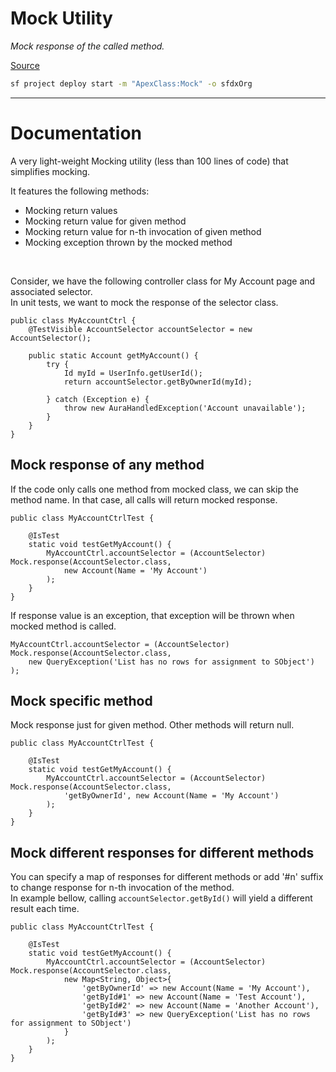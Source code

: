 # Mock Utility
*Mock response of the called method.*

[Source](https://github.com/pkozuchowski/Apex-Opensource-Library/blob/master/force-app/commons/mocks/Mock.cls)

```bash
sf project deploy start -m "ApexClass:Mock" -o sfdxOrg
```

---
# Documentation
A very light-weight Mocking utility (less than 100 lines of code) that simplifies mocking.

It features the following methods:
- Mocking return values
- Mocking return value for given method
- Mocking return value for n-th invocation of given method
- Mocking exception thrown by the mocked method

<br/>

Consider, we have the following controller class for My Account page and associated selector.  
In unit tests, we want to mock the response of the selector class.

```apex
public class MyAccountCtrl {
	@TestVisible AccountSelector accountSelector = new AccountSelector();

	public static Account getMyAccount() {
		try {
			Id myId = UserInfo.getUserId();
			return accountSelector.getByOwnerId(myId);

		} catch (Exception e) {
			throw new AuraHandledException('Account unavailable');
		}
	}
} 
```

## Mock response of any method
If the code only calls one method from mocked class, we can skip the method name. In that case, all calls will return mocked response.
```apex
public class MyAccountCtrlTest {

	@IsTest
	static void testGetMyAccount() {
		MyAccountCtrl.accountSelector = (AccountSelector) Mock.response(AccountSelector.class,
			new Account(Name = 'My Account')
		);
	}
} 
```

If response value is an exception, that exception will be thrown when mocked method is called.
```apex
MyAccountCtrl.accountSelector = (AccountSelector) Mock.response(AccountSelector.class,
	new QueryException('List has no rows for assignment to SObject')
);
```

## Mock specific method

Mock response just for given method. Other methods will return null.
```apex
public class MyAccountCtrlTest {

	@IsTest
	static void testGetMyAccount() {
		MyAccountCtrl.accountSelector = (AccountSelector) Mock.response(AccountSelector.class,
			'getByOwnerId', new Account(Name = 'My Account')
		);
	}
} 
```

## Mock different responses for different methods
You can specify a map of responses for different methods or add '#n' suffix to change response for n-th invocation of the method.  
In example bellow, calling `accountSelector.getById()` will yield a different result each time.
```apex
public class MyAccountCtrlTest {

	@IsTest
	static void testGetMyAccount() {
		MyAccountCtrl.accountSelector = (AccountSelector) Mock.response(AccountSelector.class,
			new Map<String, Object>{
				'getByOwnerId' => new Account(Name = 'My Account'),
				'getById#1' => new Account(Name = 'Test Account'),
				'getById#2' => new Account(Name = 'Another Account'),
				'getById#3' => new QueryException('List has no rows for assignment to SObject')
			}
		);
	}
} 
```